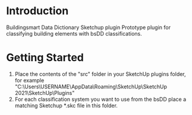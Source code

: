 # Introduction 
Buildingsmart Data Dictionary Sketchup plugin
Prototype plugin for classifying building elements with bsDD classifications.

# Getting Started
1. Place the contents of the "src" folder in your SketchUp plugins folder, for example "C:\Users\USERNAME\AppData\Roaming\SketchUp\SketchUp 2021\SketchUp\Plugins"
2. For each classification system you want to use from the bsDD place a matching Sketchup *.skc file in this folder.